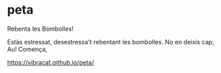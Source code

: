 # peta
Rebenta les Bombolles!

Estàs estressat, desestressa't rebentant les bombolles. No en deixis cap, Au! Comença,


https://vibracat.github.io/peta/
